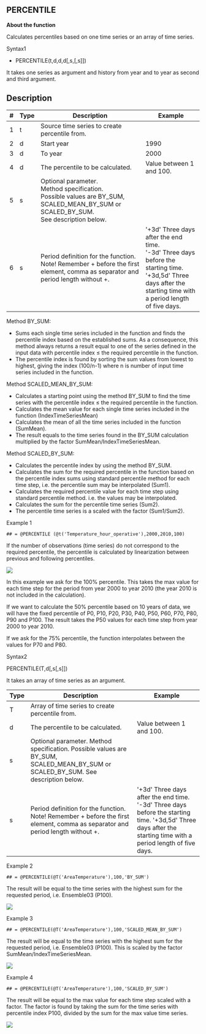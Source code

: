 ﻿## PERCENTILE
**About the function**

Calculates percentiles based on one time series or an array of time series.

Syntax1

- PERCENTILE(t,d,d,d[,s,[,s]])

It takes one series as argument and history from year and to year as second and
third argument.

## Description

| # | Type | Description | Example |
|---|---|---|---|
| 1 | t | Source time series to create percentile from. |   |
| 2 | d | Start year | 1990 |
| 3 | d | To year | 2000 |
| 4 | d | The percentile to be calculated. | Value between 1 and 100. |
| 5 | s | Optional parameter.<br/> Method specification.<br/>Possible values are BY_SUM, SCALED_MEAN_BY_SUM or SCALED_BY_SUM.<br/>See description below. |   |
| 6 | s | Period definition for the function.<br/> Note! Remember + before the first element, comma as separator and period length without +. | '+3d' Three days after the end time. <br/>'-3d' Three days before the starting time. <br/>'+3d,5d' Three days after the starting time with a period length of five days. |

Method BY_SUM:

- Sums each single time series included in the function and finds the percentile index based on the established sums. As a consequence, this method always returns a result equal to one of the series defined in the input data with percentile index ≤ the required percentile in the function.
- The percentile index is found by sorting the sum values from lowest to highest, giving the index (100/n-1) where n is number of input time series included in the function.

Method SCALED_MEAN_BY_SUM:

- Calculates a starting point using the method BY_SUM to find the time series with the percentile index ≤ the required percentile in the function.
- Calculates the mean value for each single time series included in the function (IndexTimeSeriesMean)
- Calculates the mean of all the time series included in the function (SumMean).
- The result equals to the time series found in the BY_SUM calculation multiplied by the factor SumMean/IndexTimeSeriesMean.

Method SCALED_BY_SUM:

- Calculates the percentile index by using the method BY_SUM.
- Calculates the sum for the required percentile in the function based on the percentile index sums using standard percentile method for each time step, i.e. the percentile sum may be interpolated (Sum1).
- Calculates the required percentile value for each time step using standard percentile method. i.e. the values may be interpolated.
- Calculates the sum for the percentile time series (Sum2).
- The percentile time series is a scaled with the factor (Sum1/Sum2).

Example 1

`## = @PERCENTILE (@t('Temperature_hour_operative'),2000,2010,100)`

If the number of observations (time series) do not correspond to the required
percentile, the percentile is calculated by linearization between previous and
following percentiles.

![](Images/ex_percentile1.png)

In this example we ask for the 100% percentile. This takes the max value for
each time step for the period from year 2000 to year 2010 (the year 2010 is not
included in the calculation).

If we want to calculate the 50% percentile based on 10 years of data, we will
have the fixed percentile of P0, P10, P20, P30, P40, P50, P60, P70, P80, P90 and
P100. The result takes the P50 values for each time step from year 2000 to year
2010.

If we ask for the 75% percentile, the function interpolates between the values
for P70 and P80.

Syntax2

PERCENTILE(T,d[,s[,s]])

It takes an array of time series as an argument.

| Type | Description | Example |
|---|---|---|
| T | Array of time series to create percentile from. |   |
| d | The percentile to be calculated. | Value between 1 and 100. |
| s | Optional parameter. Method specification. Possible values are BY_SUM, SCALED_MEAN_BY_SUM or SCALED_BY_SUM. See description below. |   |
| s | Period definition for the function. Note! Remember + before the first element, comma as separator and period length without +. | '+3d' Three days after the end time. '-3d' Three days before the starting time. '+3d,5d' Three days after the starting time with a period length of five days. |

Example 2

`## = @PERCENTILE(@T('AreaTemperature'),100,'BY_SUM')`

The result will be equal to the time series with the highest sum for the
requested period, i.e. Ensemble03 (P100).

![](Images/ex_percentile2.png)

Example 3

`## = @PERCENTILE(@T('AreaTemperature'),100,'SCALED_MEAN_BY_SUM')`

The result will be equal to the time series with the highest sum for the
requested period, i.e. Ensemble03 (P100). This is scaled by the factor
SumMean/IndexTimeSeriesMean.

![](Images/ex_percentile3.png)

Example 4

`## = @PERCENTILE(@T('AreaTemperature'),100,'SCALED_BY_SUM')`

The result will be equal to the max value for each time step scaled with a
factor. The factor is found by taking the sum for the time series with
percentile index P100, divided by the sum for the max value time series.

![](Images/ex_percentile4.png)
